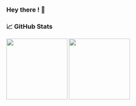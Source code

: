 ### Hey there ! 👋
### &#x1f4c8; GitHub Stats
<img height="160" src="http://github-readme-stats-lyart-theta.vercel.app/api?username=marinac-dev&hide_border=true&theme=radical&show_icons=true&count_private=true"> <img height="160" src="http://github-readme-stats-lyart-theta.vercel.app/api/top-langs/?username=marinac-dev&hide_border=true&theme=radical&langs_count=5&layout=compact">
